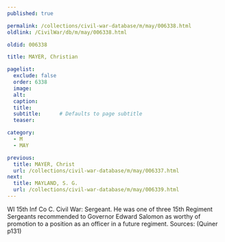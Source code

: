 ```yaml
---
published: true

permalink: /collections/civil-war-database/m/may/006338.html
oldlink: /CivilWar/db/m/may/006338.html

oldid: 006338

title: MAYER, Christian

pagelist:
  exclude: false
  order: 6338
  image: 
  alt:
  caption:
  title:
  subtitle:      # Defaults to page subtitle
  teaser:

category: 
  - M 
  - MAY

previous:
  title: MAYER, Christ
  url: /collections/civil-war-database/m/may/006337.html  
next:
  title: MAYLAND, S. G.
  url: /collections/civil-war-database/m/may/006339.html   
---
```

WI 15th Inf Co C. Civil War: Sergeant. He was one of three 15th Regiment Sergeants recommended to Governor Edward Salomon as worthy of promotion to a position as an officer in a future regiment. Sources: (Quiner p131)